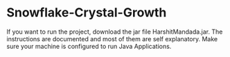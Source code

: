 # Snowflake-Crystal-Growth

If you want to run the project, download the jar file HarshitMandada.jar. 
The instructions are documented and most of them are self explanatory.
Make sure your machine is configured to run Java Applications.
